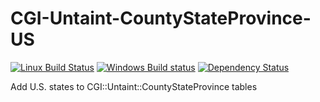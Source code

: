 CGI-Untaint-CountyStateProvince-US
==================================

[![Linux Build Status](https://travis-ci.org/nigelhorne/CGI-Untaint-CountyStateProvince-US.svg?branch=master)](https://travis-ci.org/nigelhorne/CGI-Untaint-CountyStateProvince-US)
[![Windows Build status](https://ci.appveyor.com/api/projects/status/8tnjroo7inoa65fk/branch/master?svg=true)](https://ci.appveyor.com/project/nigelhorne/cgi-untaint-countystateprovince-us/branch/master)
[![Dependency Status](https://dependencyci.com/github/nigelhorne/CGI-Untaint-CountyStateProvince-US/badge)](https://dependencyci.com/github/nigelhorne/Untaint-CountyStateProvince-US-Info)

Add U.S. states to CGI::Untaint::CountyStateProvince tables
